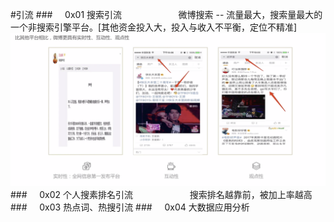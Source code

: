#引流
###&nbsp;&nbsp;&nbsp;&nbsp;&nbsp;0x01 搜索引流
&nbsp;&nbsp;&nbsp;&nbsp;&nbsp;&nbsp;&nbsp;&nbsp;&nbsp;&nbsp;&nbsp;&nbsp;&nbsp;&nbsp;&nbsp;&nbsp;&nbsp;&nbsp;&nbsp;&nbsp;&nbsp;&nbsp;微博搜索 -- 流量最大，搜索量最大的一个非搜索引擎平台。[其他资金投入大，投入与收入不平衡，定位不精准]
![](/assets/ys.png)
###&nbsp;&nbsp;&nbsp;&nbsp;&nbsp;0x02 个人搜素排名引流
&nbsp;&nbsp;&nbsp;&nbsp;&nbsp;&nbsp;&nbsp;&nbsp;&nbsp;&nbsp;&nbsp;&nbsp;&nbsp;&nbsp;&nbsp;&nbsp;&nbsp;&nbsp;&nbsp;&nbsp;&nbsp;&nbsp;搜索排名越靠前，被加上率越高
###&nbsp;&nbsp;&nbsp;&nbsp;&nbsp;0x03 热点词、热搜引流
###&nbsp;&nbsp;&nbsp;&nbsp;&nbsp;0x04 大数据应用分析



